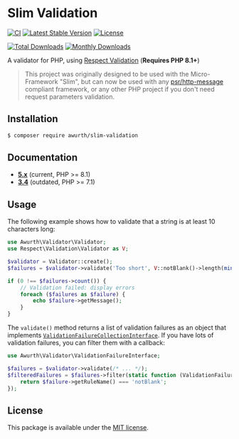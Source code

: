 # Slim Validation

[![CI](https://github.com/awurth/SlimValidation/actions/workflows/ci.yml/badge.svg)](https://github.com/awurth/SlimValidation/actions/workflows/ci.yml)
[![Latest Stable Version](https://poser.pugx.org/awurth/slim-validation/v/stable)](https://packagist.org/packages/awurth/slim-validation)
[![License](https://poser.pugx.org/awurth/slim-validation/license)](https://packagist.org/packages/awurth/slim-validation)

[![Total Downloads](https://poser.pugx.org/awurth/slim-validation/downloads)](https://packagist.org/packages/awurth/slim-validation)
[![Monthly Downloads](http://poser.pugx.org/awurth/slim-validation/d/monthly)](https://packagist.org/packages/awurth/slim-validation)

A validator for PHP, using [Respect Validation](https://github.com/Respect/Validation) (**Requires PHP 8.1+**)

> This project was originally designed to be used with the Micro-Framework "Slim", but can now
  be used with any [psr/http-message](https://github.com/php-fig/http-message)
  compliant framework, or any other PHP project if you don't need 
  request parameters validation.

## Installation

``` bash
$ composer require awurth/slim-validation
```

## Documentation

* [**5.x**](https://github.com/awurth/SlimValidation/tree/5.x/docs) (current, PHP >= 8.1) 
* [**3.4**](https://github.com/awurth/SlimValidation/tree/3.x/docs) (outdated, PHP >= 7.1)

## Usage

The following example shows how to validate that a string is at least 10 characters long:

``` php
use Awurth\Validator\Validator;
use Respect\Validation\Validator as V;

$validator = Validator::create();
$failures = $validator->validate('Too short', V::notBlank()->length(min: 10));

if (0 !== $failures->count()) {
    // Validation failed: display errors
    foreach ($failures as $failure) {
        echo $failure->getMessage();
    }
}
```

The `validate()` method returns a list of validation failures as an object that implements [`ValidationFailureCollectionInterface`](src/ValidationFailureCollectionInterface.php). If you have lots of validation failures, you can filter them with a callback:

``` php
use Awurth\Validator\ValidationFailureInterface;

$failures = $validator->validate(/* ... */);
$filteredFailures = $failures->filter(static function (ValidationFailureInterface $failure, int $index): bool {
    return $failure->getRuleName() === 'notBlank';
});
```

## License

This package is available under the [MIT license](LICENSE).
